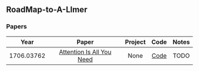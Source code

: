 ## RoadMap-to-A-Llmer

### Papers
| Year | Paper | Project | Code | Notes |
| :----: | :----: | :----: | :----: | :----: |
| 1706.03762 | [Attention Is All You Need](https://arxiv.org/pdf/1706.03762.pdf) | None | [Code](attention_is_All_You_Need.py) | TODO |